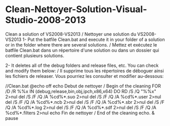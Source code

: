 # Clean-Nettoyer-Solution-Visual-Studio-2008-2013
Clean a solution of VS2008-VS2013  / Nettoyer une solution du VS2008-VS2013
1- Put the batfile Clean.bat and execute it in your folder of a solution or in the folder where there are several solutions. 
/ Mettez et exécutez le batfile Clean.bat dans un répertoire d'une solution ou dans un dossier qui contient plusieurs solutions.

2- It deletes all of the debug folders and release files, etc. You can check and modify them below:
/ Il supprime tous les répertoires de déboguer ainsi les fichiers de releaser. Vous pourriez les consulter et modifier au-dessous:

//Clean.bat
@echo off
echo Debut de nettoyer / Begin of the cleaning
FOR /D /R %%x IN (debug,release,bin,obj,ipch,x86,x64) DO RD /S /Q "%%x" 2>nul
del /S /F /Q /A %cd%\*.suo 2>nul
del /S /F /Q /A %cd%\*.user 2>nul
del /S /F /Q /A %cd%\*.ncb 2>nul
del /S /F /Q /A %cd%\*.sbr 2>nul
del /S /F /Q /A %cd%\*.log 2>nul
del /S /F /Q /A %cd%\*.sdf 2>nul
del /S /F /Q /A %cd%\*.filters 2>nul
echo Fin de nettoyer / End of the cleaning
echo. & pause 
